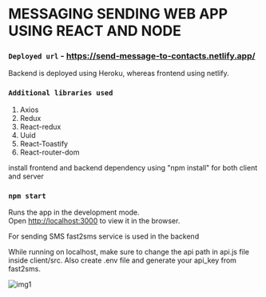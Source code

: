 # MESSAGING SENDING WEB APP USING REACT AND NODE

### `Deployed url` - https://send-message-to-contacts.netlify.app/

Backend is deployed using Heroku, whereas frontend using netlify.

### `Additional libraries used`
1. Axios
2. Redux
3. React-redux
4. Uuid
5. React-Toastify
6. React-router-dom

install frontend and backend dependency using "npm install" for both client and server

### `npm start`
Runs the app in the development mode.\
Open [http://localhost:3000](http://localhost:3000) to view it in the browser.

For sending SMS fast2sms service is used in the backend

While running on localhost, make sure to change the api path in api.js file inside client/src.
Also create .env file and generate your api_key from fast2sms.

![img1](https://user-images.githubusercontent.com/31589202/118260492-041ae200-b4d0-11eb-9d90-efcc272b7ef2.JPG)

